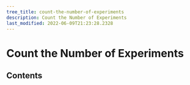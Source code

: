```yaml
---
tree_title: count-the-number-of-experiments
description: Count the Number of Experiments
last_modified: 2022-06-09T21:23:28.2328
---
```


# Count the Number of Experiments

## Contents
